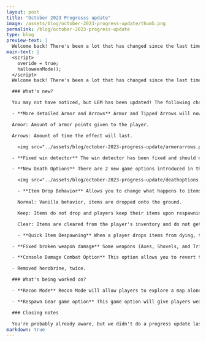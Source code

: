 ```yaml
---
layout: post
title: "October 2023 Progresss update"
image: /assets/blog/october-2023-progress-update/thumb.png
permalink: /blog/october-2023-progress-update
type: blog
preview-text: | 
  Welcome back! There's been a lot that has changed since the last time we've posted one of these, lets get started!
main-text: | 
  <script>
    overide = true;
    halloweenMode();
  </script>
  Welcome back! There's been a lot that has changed since the last time we've posted one of these, lets get started!

  ### What's new?

  You may not have noticed, but LEM has been updated! The following changes are now available:

  - **More detailed Armor and Arrows** Armor and Tipped Arrows will now properly display info about them when hovering your mouse on them.

  Armor: Amount of armor points given to the player.

  Arrows: Amount of time the effect will last.

    <img src="../assets/blog/october-2023-progress-update/armorarrows.png" class="pixelated">

  - **Fixed win detector** The win detector has been fixed and should now properly find who has won the game every time.

  - **New Death Options** There are 2 new game options introduced in the Combat Options menu. You can find these options in the Death Options page in Combat Options.

    <img src="../assets/blog/october-2023-progress-update/deathoptions.png" class="pixelated">

    - **Item Drop Behavior** Allows you to change what happens to items once a player dies.

    Normal: Vanilla behavior, items are dropped onto the ground.

    Keep: Items do not drop and players keep their items upon respawning.

    Clear: Items are cleared from the player's inventory and do not get dropped.

    - **Quick Item Despawning** When a player drops items from dying, they will despawn within a few seconds.

  - **Fixed broken weapon damage** Some weapons (Axes, Shovels, and Tridents) have been dealing 1 extra point of damage. This has been fixed by applying the extra point of damage to all weapons, along with fixing the displayed damage for enchanted weapons.

  - **Console Damage Combat Option** This option allows you to revert the extra point of damage being applied to all weapons. This can be found in the Custom combat type, and will be turned off when using Modern combat.

  - Removed herobrine, twice.

  ### What's being worked on?

  - **Recon Mode** Recon Mode will allow players to explore a map alone and test certain scenarios, there will be infinite respawns and no time limit. This feature will only be available in Private Rooms once they are available.

  - **Respawn Gear game option** This game option will give players weapons, tools, food, etc.. upon respawning in a round with multiple lives. The items given will change depending on how long the match has been going on for.

  ### Closing notes

  You're probably already aware, but we didn't do a progress update last month. This was due to the majority of things being worked on being backend changes or updates we've already covered in previous progress updates. We've also been much more busy with things going on outside of LEM.
markdown: true
---
```

